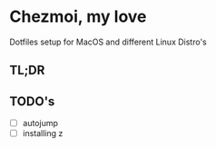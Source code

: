 # Chezmoi, my love

Dotfiles setup for MacOS and different Linux Distro's

## TL;DR

## TODO's

- [ ] autojump
- [ ] installing z
